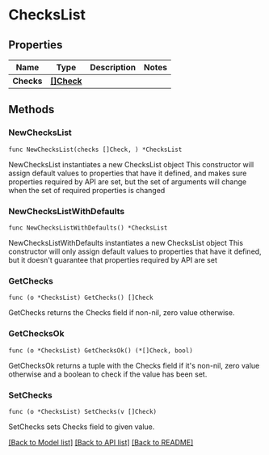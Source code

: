 # ChecksList

## Properties

Name | Type | Description | Notes
------------ | ------------- | ------------- | -------------
**Checks** | [**[]Check**](Check.md) |  | 

## Methods

### NewChecksList

`func NewChecksList(checks []Check, ) *ChecksList`

NewChecksList instantiates a new ChecksList object
This constructor will assign default values to properties that have it defined,
and makes sure properties required by API are set, but the set of arguments
will change when the set of required properties is changed

### NewChecksListWithDefaults

`func NewChecksListWithDefaults() *ChecksList`

NewChecksListWithDefaults instantiates a new ChecksList object
This constructor will only assign default values to properties that have it defined,
but it doesn't guarantee that properties required by API are set

### GetChecks

`func (o *ChecksList) GetChecks() []Check`

GetChecks returns the Checks field if non-nil, zero value otherwise.

### GetChecksOk

`func (o *ChecksList) GetChecksOk() (*[]Check, bool)`

GetChecksOk returns a tuple with the Checks field if it's non-nil, zero value otherwise
and a boolean to check if the value has been set.

### SetChecks

`func (o *ChecksList) SetChecks(v []Check)`

SetChecks sets Checks field to given value.



[[Back to Model list]](../README.md#documentation-for-models) [[Back to API list]](../README.md#documentation-for-api-endpoints) [[Back to README]](../README.md)


